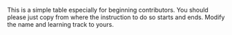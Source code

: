 This is a simple table especially for beginning contributors.
You should please just copy from where the instruction to do so starts and ends.
Modify the name and learning track to yours. 
